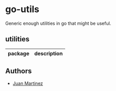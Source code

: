 # go-utils

Generic enough utilities in go that might be useful.

## utilities

| package  | description                         |
|----------|-------------------------------------|

## Authors

- [Juan Martinez](https://www.github.com/jmaralo)
